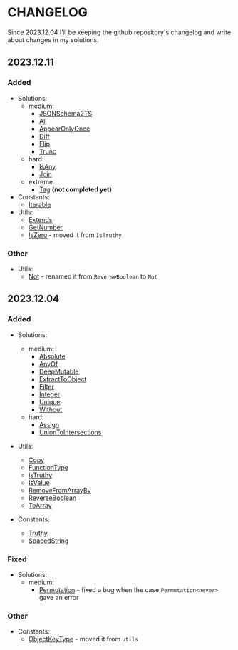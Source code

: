 # CHANGELOG

Since 2023.12.04 I'll be keeping the github repository's changelog and write about changes in my solutions.

## 2023.12.11

### Added

- Solutions:
  - medium:
    - [JSONSchema2TS](./solutions/medium/JSONSchema2TS/JSONSchema2TS.type.ts)
    - [All](./solutions/medium/All.type.ts)
    - [AppearOnlyOnce](./solutions/medium/AppearOnlyOnce.type.ts)
    - [Diff](./solutions/medium/Diff.type.ts)
    - [Flip](./solutions/medium/Flip.type.ts)
    - [Trunc](./solutions/medium/Trunc.type.ts)
  - hard:
    - [IsAny](./solutions/hard/IsAny.type.ts)
    - [Join](./solutions/hard/Join.type.ts)
  - extreme
    - [Tag](./solutions/extreme/Tag/index.ts) **(not completed yet)**
- Constants:
  - [Iterable](./constants/Iterable.type.ts)
- Utils:
  - [Extends](./utils/Extends.type.ts)
  - [GetNumber](./utils/GetNumber.type.ts)
  - [IsZero](./utils/IsZero.type.ts) - moved it from `IsTruthy`

### Other

- Utils:
  - [Not](./utils/Not.type.ts) - renamed it from `ReverseBoolean` to `Not`

## 2023.12.04

### Added

- Solutions:

  - medium:
    - [Absolute](./solutions/medium/Absolute.type.ts)
    - [AnyOf](./solutions/medium/AnyOf.type.ts)
    - [DeepMutable](./solutions/medium/DeepMutable.type.ts)
    - [ExtractToObject](./solutions/medium/ExtractToObject.type.ts)
    - [Filter](./solutions/medium/Filter.type.ts)
    - [Integer](./solutions/medium/Integer.type.ts)
    - [Unique](./solutions/medium/Unique.type.ts)
    - [Without](./solutions/medium/Without.type.ts)
  - hard:
    - [Assign](./solutions/hard/Assign.type.ts)
    - [UnionToIntersections](./solutions/hard/UnionToIntersection.type.ts)

- Utils:

  - [Copy](./utils/Copy.type.ts)
  - [FunctionType](./utils/FunctionType.type.ts)
  - [IsTruthy](./utils/IsTruthy.type.ts)
  - [IsValue](./utils/IsValue.type.ts)
  - [RemoveFromArrayBy](./utils/RemoveFromArrayBy.type.ts)
  - [ReverseBoolean](./utils/ReverseBoolean.type.ts)
  - [ToArray](./utils/ToArray.type.ts)

- Constants:
  - [Truthy](./constants/Truthy.type.ts)
  - [SpacedString](./constants/SpacedString.type.ts)

### Fixed

- Solutions:
  - medium:
    - [Permutation](./solutions/medium/Permutation.type.ts) - fixed a bug when the case `Permutation<never>` gave an error

### Other

- Constants:
  - [ObjectKeyType](./constants/ObjectKeyType.type.ts) - moved it from `utils`
